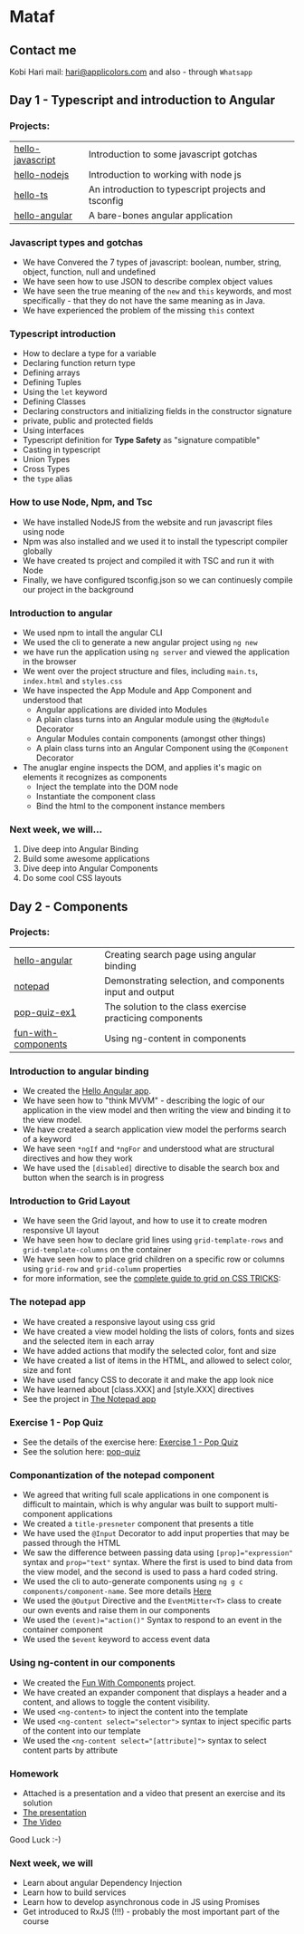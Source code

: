 # Mataf
## Contact me
Kobi Hari
mail: hari@applicolors.com
and also - through `Whatsapp`

## Day 1 - Typescript and introduction to Angular
### Projects:
|     |     |
| --- | --- |
| [hello-javascript](https://github.com/kobi2294/Mataf/tree/master/Day%2001/hello-javascript) | Introduction to some javascript gotchas | 
| [hello-nodejs](https://github.com/kobi2294/Mataf/tree/master/Day%2001/hello-nodejs) | Introduction to working with node js |
| [hello-ts](https://github.com/kobi2294/Mataf/tree/master/Day%2001/hello-ts) | An introduction to typescript projects and tsconfig |
| [hello-angular](https://github.com/kobi2294/Mataf/tree/master/Day%2001/hello-angular) | A bare-bones angular application |


### Javascript types and gotchas
* We have Convered the 7 types of javascript: boolean, number, string, object, function, null and undefined
* We have seen how to use JSON to describe complex object values
* We have seen the true meaning of the `new` and `this` keywords, and most specifically - that they do not have the same meaning as in Java.
* We have experienced the problem of the missing `this` context

### Typescript introduction
* How to declare a type for a variable
* Declaring function return type
* Defining arrays
* Defining Tuples
* Using the `let` keyword
* Defining Classes
* Declaring constructors and initializing fields in the constructor signature
* private, public and protected fields
* Using interfaces
* Typescript definition for **Type Safety** as "signature compatible"
* Casting in typescript
* Union Types
* Cross Types
* the `type` alias

### How to use Node, Npm, and Tsc
* We have installed NodeJS from the website and run javascript files using node
* Npm was also installed and we used it to install the typescript compiler globally
* We have created ts project and compiled it with TSC and run it with Node
* Finally, we have configured tsconfig.json so we can continuesly compile our project in the background

### Introduction to angular
* We used npm to intall the angular CLI
* We used the cli to generate a new angular project using `ng new`
* we have run the application using `ng server` and viewed the application in the browser
* We went over the project structure and files, including `main.ts`, `index.html` and `styles.css`
* We have inspected the App Module and App Component and understood that
    * Angular applications are divided into Modules
    * A plain class turns into an Angular module using the `@NgModule` Decorator
    * Angular Modules contain components (amongst other things)
    * A plain class turns into an Angular Component using the `@Component` Decorator
* The anuglar engine inspects the DOM, and applies it's magic on elements it recognizes as components
    * Inject the template into the DOM node
    * Instantiate the component class
    * Bind the html to the component instance members
    
### Next week, we will...
1. Dive deep into Angular Binding
2. Build some awesome applications
3. Dive deep into Angular Components
4. Do some cool CSS layouts

## Day 2 - Components
### Projects:
|     |     |
| --- | --- |
| [hello-angular](https://github.com/kobi2294/Mataf/tree/master/Day%2002/hello-angular) | Creating search page using  angular binding | 
| [notepad](https://github.com/kobi2294/Mataf/tree/master/Day%2002/notepad) | Demonstrating selection, and components input and output |
| [pop-quiz-ex1](https://github.com/kobi2294/Mataf/tree/master/Day%2002/pop-quiz-ex1) | The solution to the class exercise practicing components |
| [fun-with-components](https://github.com/kobi2294/Mataf/tree/master/Day%2002/fun-with-components) | Using ng-content in components |


### Introduction to angular binding
* We created the [Hello Angular app](https://github.com/kobi2294/Mataf/tree/master/Day%2002/hello-angular).
* We have seen how to "think MVVM" - describing the logic of our application in the view model and then writing the view and binding it to the view model.
* We have created a search application view model the performs search of a keyword
* We have seen `*ngIf` and `*ngFor` and understood what are structural directives and how they work
* We have used the `[disabled]` directive to disable the search box and button when the search is in progress

### Introduction to Grid Layout
* We have seen the Grid layout, and how to use it to create modren responsive UI layout
* We have seen how to declare grid lines using `grid-template-rows` and `grid-template-columns` on the container
* We have seen how to place grid children on a specific row or columns using `grid-row` and `grid-column` properties
* for more information, see the [complete guide to grid on CSS TRICKS](https://css-tricks.com/snippets/css/complete-guide-grid/): 

### The notepad app
* We have created a responsive layout using css grid
* We have created a view model holding the lists of colors, fonts and sizes and the selected item in each array
* We have added actions that modify the selected color, font and size
* We have created a list of items in the HTML, and allowed to select color, size and font
* We have used fancy CSS to decorate it and make the app look nice
* We have learned about [class.XXX] and [style.XXX] directives
* See the project in [The Notepad app](https://github.com/kobi2294/Mataf/tree/master/Day%2002/notepad)

### Exercise 1 - Pop Quiz
* See the details of the exercise here: [Exercise 1 - Pop Quiz](https://github.com/kobi2294/Mataf/wiki/Exercise-1---Pop-Quiz)
* See the solution here: [pop-quiz](https://github.com/kobi2294/Mataf/tree/master/Day%2002/pop-quiz-ex1)

### Componantization of the notepad component
* We agreed that writing full scale applications in one component is difficult to maintain, which is why angular was built to support multi-component applications
* We created a `title-presneter` component that presents a title
* We have used the `@Input` Decorator to add input properties that may be passed through the HTML
* We saw the difference between passing data using `[prop]="expression"` syntax and `prop="text"` syntax. Where the first is used to bind data from the view model, and the second is used to pass a hard coded string.
* We used the cli to auto-generate components using `ng g c components/component-name`. See more details [Here](https://angular.io/cli/generate#component)
* We used the `@Output` Directive and the `EventMitter<T>` class to create our own events and raise them in our components
* We used the `(event)="action()"` Syntax to respond to an event in the container component
* We used the `$event` keyword to access event data

### Using ng-content in our components
* We created the [Fun With Components](https://github.com/kobi2294/Mataf/tree/master/Day%2002/fun-with-components) project. 
* We have created an expander component that displays a header and a content, and allows to toggle the content visibility.
* We used `<ng-content>` to inject the content into the template
* We used `<ng-content select="selector">` syntax to inject specific parts of the content into our template
* We used the `<ng-content select="[attribute]">` syntax to select content parts by attribute

### Homework
* Attached is a presentation and a video that present an exercise and its solution
* [The presentation](https://www.dropbox.com/s/rkhx8ge3lj5um6t/Description.pptx?dl=0)
* [The Video](https://www.dropbox.com/s/8ybqibl7geul9bm/Solution.mp4?dl=0)

Good Luck :-)

### Next week, we will
* Learn about angular Dependency Injection
* Learn how to build services
* Learn how to develop asynchronous code in JS using Promises
* Get introduced to RxJS (!!!) - probably the most important part of the course

